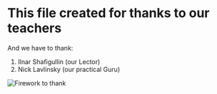 # This file created for thanks to our teachers
And we have to thank:

1. Ilnar Shafigullin (our Lector)
2. Nick Lavlinsky (our practical Guru)

![Firework to thank](https://us.v-cdn.net/6025126/uploads/editor/r5/vmeu2desruna.jpg)
